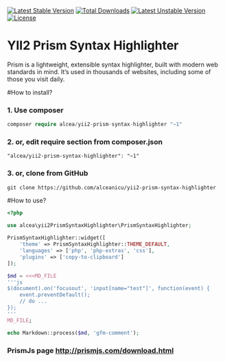 [![Latest Stable Version](https://poser.pugx.org/alcea/yii2-prism-syntax-highlighter/v/stable.svg)](https://packagist.org/packages/alcea/yii2-prism-syntax-highlighter) [![Total Downloads](https://poser.pugx.org/alcea/yii2-prism-syntax-highlighter/downloads.svg)](https://packagist.org/packages/alcea/yii2-prism-syntax-highlighter) [![Latest Unstable Version](https://poser.pugx.org/alcea/yii2-prism-syntax-highlighter/v/unstable.svg)](https://packagist.org/packages/alcea/yii2-prism-syntax-highlighter) [![License](https://poser.pugx.org/alcea/yii2-prism-syntax-highlighter/license.svg)](https://packagist.org/packages/alcea/yii2-prism-syntax-highlighter)

# YII2 Prism Syntax Highlighter
Prism is a lightweight, extensible syntax highlighter, built with modern web standards in mind. It’s used in thousands of websites, including some of those you visit daily.

#How to install?

### 1. Use composer
```php
composer require alcea/yii2-prism-syntax-highlighter "~1"
```

### 2. or, edit require section from composer.json
```
"alcea/yii2-prism-syntax-highlighter": "~1"
```

### 3. or, clone from GitHub
```
git clone https://github.com/alceanicu/yii2-prism-syntax-highlighter
```

#How to use?

```php
<?php

use alcea\yii2PrismSyntaxHighlighter\PrismSyntaxHighlighter;
 
PrismSyntaxHighlighter::widget([
    'theme' => PrismSyntaxHighlighter::THEME_DEFAULT,
    'languages' => ['php', 'php-extras', 'css'],
    'plugins' => ['copy-to-clipboard']
]);

$md = <<<MD_FILE
'''js
$(document).on('focusout', 'input[name="test"]', function(event) {
	event.preventDefault();
	// do ...
});
'''
MD_FILE;

echo Markdown::process($md, 'gfm-comment');
```

### PrismJs page http://prismjs.com/download.html
